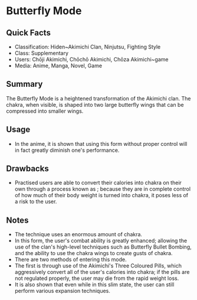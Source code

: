 # Butterfly Mode

## Quick Facts
- Classification: Hiden~Akimichi Clan, Ninjutsu, Fighting Style
- Class: Supplementary
- Users: Chōji Akimichi, Chōchō Akimichi, Chōza Akimichi~game
- Media: Anime, Manga, Novel, Game

## Summary
The Butterfly Mode is a heightened transformation of the Akimichi clan. The chakra, when visible, is shaped into two large butterfly wings that can be compressed into smaller wings.

## Usage
- In the anime, it is shown that using this form without proper control will in fact greatly diminish one's performance.

## Drawbacks
- Practised users are able to convert their calories into chakra on their own through a process known as ; because they are in complete control of how much of their body weight is turned into chakra, it poses less of a risk to the user.

## Notes
- The technique uses an enormous amount of chakra.
- In this form, the user's combat ability is greatly enhanced; allowing the use of the clan's high-level techniques such as Butterfly Bullet Bombing, and the ability to use the chakra wings to create gusts of chakra.
- There are two methods of entering this mode.
- The first is through use of the Akimichi's Three Coloured Pills, which aggressively convert all of the user's calories into chakra; if the pills are not regulated properly, the user may die from the rapid weight loss.
- It is also shown that even while in this slim state, the user can still perform various expansion techniques.
